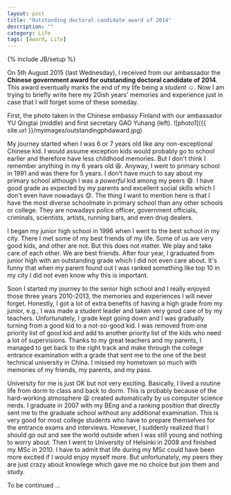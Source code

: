 ```yaml
---
layout: post
title: "Outstanding doctoral candidate award of 2014"
description: ""
category: Life
tags: [Award, Life]
---
```

{% include JB/setup %}


On 5th August 2015 (last Wednesday), I received from our ambassador  the **Chinese government award for outstanding doctoral candidate of 2014**.
This award eventually marks the end of my life being a *student* :relaxed:.
Now I am trying to briefly write here my 20ish years' memories and experience just in case that I will forget some of these someday.

First, the photo taken in the Chinese embassy Finland with our ambassador YU Qingtai (middle) and first secretary GAO Yuhang (left).
![photo1]({{ site.url }}/myimages/outstandingphdaward.jpg)

My journey started when I was 6 or 7 years old like any non-exceptional Chinese kid.
I would assume exception kids would probably go to school earlier and therefore have less childhood memories. But I don't think I remember anything in my 6 years old :laughing:.
Anyway, I went to primary school in 1991 and was there for 5 years.
I don't have much to say about my primary school although I was a *powerful* kid among my peers :smile:. I have good grade as expected by my parents and excellent social skills which I don't even have nowadays :worried:.
The thing I want to mention here is that I have the most diverse schoolmate in primary school than any other schools or college. 
They are nowadays police officer, government officials, criminals, scientists, artists, running bars, and even drug dealers.

I began my junior high school in 1996 when I went to the best school in my city.
There I met some of my best friends of my life. 
Some of us are very good kids, and other are not. But this does not matter. We play and take care of each other. We are best friends.
After four year, I graduated from junior high with an outstanding grade which I did not even care about.
It's funny that when my parent found out I was ranked something like top 10 in my city I did not even know why this is important.

Soon I started my journey to the senior high school and I really enjoyed those three years 2010-2013, the memories and experiences I will never forget.
Honestly, I got a lot of extra benefits of having a high grade from my junior, e.g., I was made a student leader and taken very good care of by my teachers.
Unfortunately, I grade kept going down and I was gradually turning from a good kid to a not-so-good kid.
I was removed from one priority list of good kid and add to another priority list of the kids who need a lot of supervisions.
Thanks to my great teachers and my parents, I managed to get back to the right track and make through the college entrance examination with a grade that sent me to the one of the best technical university in China.
I missed my hometown so much with memories of my friends, my parents, and my pass.

University for me is just OK but not very exciting.
Basically, I lived a routine life from dorm to class and back to dorm.
This is probably because of the hard-working atmosphere :tired_face: created automatically by us computer science nerds.
I graduate in 2007 with my BEng and a ranking position that directly sent me to the graduate school without any additional examination.
This is very good for most college students who have to prepare themselves for the entrance exams and interviews.
However, I suddenly realized that I should go out and see the world outside when I was still young and nothing to worry about.
Then I went to University of Helsinki in 2008 and finished my MSc in 2010. 
I have to admit that life during my MSc could have been more excited if I would enjoy myself more.
But unfortunately, my peers they are just crazy about knowlege which gave me no choice but join them and study.

To be continued ...

  


